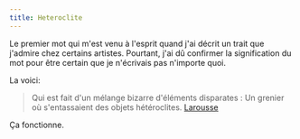 ```yaml
---
title: Heteroclite
---
```


Le premier mot qui m'est venu à l'esprit quand j'ai décrit un trait que j'admire chez certains artistes. Pourtant, j'ai dû confirmer la signification du mot pour être certain que je n'écrivais pas n'importe quoi. 

La voici:

>Qui est fait d'un mélange bizarre d'éléments disparates : Un grenier où s'entassaient des objets hétéroclites.
>[Larousse](https://www.larousse.fr/dictionnaires/francais/h%C3%A9t%C3%A9roclite/39764)

Ça fonctionne.